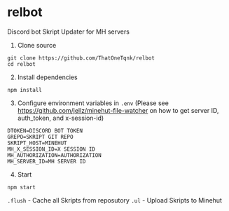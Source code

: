 # relbot
Discord bot Skript Updater for MH servers

1. Clone source
```
git clone https://github.com/ThatOneTqnk/relbot
cd relbot
```

2. Install dependencies
```
npm install
```

3. Configure environment variables in `.env` (Please see https://github.com/jellz/minehut-file-watcher on how to get server ID, auth_token, and x-session-id)
```
DTOKEN=DISCORD BOT TOKEN
GREPO=SKRIPT GIT REPO
SKRIPT_HOST=MINEHUT
MH_X_SESSION_ID=X SESSION ID
MH_AUTHORIZATION=AUTHORIZATION
MH_SERVER_ID=MH SERVER ID
```

4. Start
```
npm start
```

`.flush` - Cache all Skripts from reposutory
`.ul` - Upload Skripts to Minehut
